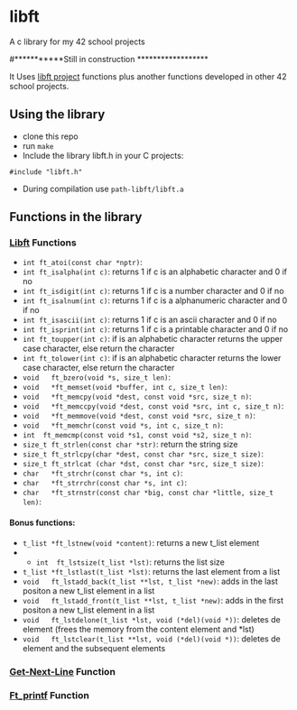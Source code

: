 # libft
A c library for my 42 school projects

#***********Still in construction ******************

It Uses [libft project](https://github.com/sgkhusal/42-libft) functions plus another functions developed in other 42 school projects.

## Using the library

* clone this repo
* run ```make ```
* Include the library libft.h in your C projects:
```
#include "libft.h"
```
* During compilation use ```path-libft/libft.a```

## Functions in the library

### [Libft](https://github.com/sgkhusal/42-libft) Functions

* ```int ft_atoi(const char *nptr)```: 
* ```int ft_isalpha(int c)```: returns 1 if c is an alphabetic character and 0 if no
* ```int ft_isdigit(int c)```: returns 1 if c is a number character and 0 if no
* ```int ft_isalnum(int c)```: returns 1 if c is a alphanumeric character and 0 if no
* ```int ft_isascii(int c)```: returns 1 if c is an ascii character and 0 if no
* ```int ft_isprint(int c)```: returns 1 if c is a printable character and 0 if no
* ```int ft_toupper(int c)```: if is an alphabetic character returns the upper case character, else return the character  
* ```int ft_tolower(int c)```: if is an alphabetic character returns the lower case character, else return the character
* ```void	ft_bzero(void *s, size_t len)```:
* ```void	*ft_memset(void *buffer, int c, size_t len)```:
* ```void	*ft_memcpy(void *dest, const void *src, size_t n)```:
* ```void	*ft_memccpy(void *dest, const void *src, int c, size_t n)```:
* ```void	*ft_memmove(void *dest, const void *src, size_t n)```:
* ```void	*ft_memchr(const void *s, int c, size_t n)```:
* ```int  ft_memcmp(const void *s1, const void *s2, size_t n)```:
* ```size_t	ft_strlen(const char *str)```: return the string size
* ```size_t	ft_strlcpy(char *dest, const char *src, size_t size)```:
* ```size_t	ft_strlcat (char *dst, const char *src, size_t size)```:
* ```char	*ft_strchr(const char *s, int c)```:
* ```char	*ft_strrchr(const char *s, int c)```:
* ```char	*ft_strnstr(const char *big, const char *little, size_t len)```:

#### Bonus functions:

* ```t_list *ft_lstnew(void *content)```: returns a new t_list element
* * ```int  ft_lstsize(t_list *lst)```: returns the list size
* ```t_list *ft_lstlast(t_list *lst)```: returns the last element from a list
* ```void	ft_lstadd_back(t_list **lst, t_list *new)```: adds in the last positon a new t_list element in a list
* ```void	ft_lstadd_front(t_list **lst, t_list *new)```: adds in the first positon a new t_list element in a list
* ```void	ft_lstdelone(t_list *lst, void (*del)(void *))```: deletes de element (frees the memory from the content element and \*lst) 
* ```void	ft_lstclear(t_list **lst, void (*del)(void *))```: deletes de element and the subsequent elements

### [Get-Next-Line](https://github.com/sgkhusal/42-GNL) Function


### [Ft_printf](https://github.com/sgkhusal/42-ft_printf) Function

